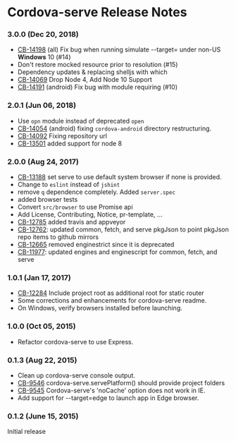 <!--
#
# Licensed to the Apache Software Foundation (ASF) under one
# or more contributor license agreements.  See the NOTICE file
# distributed with this work for additional information
# regarding copyright ownership.  The ASF licenses this file
# to you under the Apache License, Version 2.0 (the
# "License"); you may not use this file except in compliance
# with the License.  You may obtain a copy of the License at
#
# http://www.apache.org/licenses/LICENSE-2.0
#
# Unless required by applicable law or agreed to in writing,
# software distributed under the License is distributed on an
# "AS IS" BASIS, WITHOUT WARRANTIES OR CONDITIONS OF ANY
#  KIND, either express or implied.  See the License for the
# specific language governing permissions and limitations
# under the License.
#
-->
# Cordova-serve Release Notes

### 3.0.0 (Dec 20, 2018)
* [CB-14198](https://issues.apache.org/jira/browse/CB-14198) (all) Fix bug when running simulate --target= under non-US **Windows** 10 (#14)
* Don't restore mocked resource prior to resolution (#15)
* Dependency updates & replacing shelljs with which
* [CB-14069](https://issues.apache.org/jira/browse/CB-14069) Drop Node 4, Add Node 10 Support
* [CB-14191](https://issues.apache.org/jira/browse/CB-14191) (android) Fix bug with module requiring (#10)

### 2.0.1 (Jun 06, 2018)
* Use `opn` module instead of deprecated `open`
* [CB-14054](https://issues.apache.org/jira/browse/CB-14054) (android) fixing `cordova-android` directory restructuring.
* [CB-14092](https://issues.apache.org/jira/browse/CB-14092) Fixing repository url
* [CB-13501](https://issues.apache.org/jira/browse/CB-13501) added support for node 8

### 2.0.0 (Aug 24, 2017)
* [CB-13188](https://issues.apache.org/jira/browse/CB-13188) set serve to use default system browser if none is provided.
* Change to `eslint` instead of `jshint`
* remove `q` dependence completely. Added `server.spec`
* added browser tests
* Convert `src/browser` to use Promise api
* Add License, Contributing, Notice, pr-template, ...
* [CB-12785](https://issues.apache.org/jira/browse/CB-12785) added travis and appveyor
* [CB-12762](https://issues.apache.org/jira/browse/CB-12762): updated common, fetch, and serve pkgJson to point pkgJson repo items to github mirrors
* [CB-12665](https://issues.apache.org/jira/browse/CB-12665) removed enginestrict since it is deprecated
* [CB-11977](https://issues.apache.org/jira/browse/CB-11977): updated engines and enginescript for common, fetch, and serve

### 1.0.1 (Jan 17, 2017)
* [CB-12284](https://issues.apache.org/jira/browse/CB-12284) Include project root as additional root for static router
* Some corrections and enhancements for cordova-serve readme.
* On Windows, verify browsers installed before launching.

### 1.0.0 (Oct 05, 2015)
* Refactor cordova-serve to use Express.

### 0.1.3 (Aug 22, 2015)
* Clean up cordova-serve console output.
* [CB-9546](https://issues.apache.org/jira/browse/CB-9546) cordova-serve.servePlatform() should provide project folders
* [CB-9545](https://issues.apache.org/jira/browse/CB-9545) Cordova-serve's 'noCache' option does not work in IE.
* Add support for --target=edge to launch app in Edge browser.

### 0.1.2 (June 15, 2015)
Initial release

